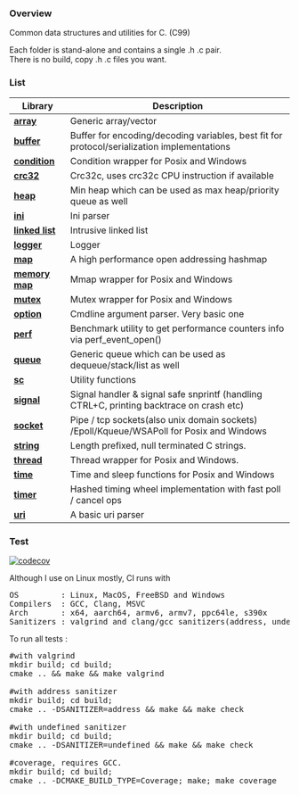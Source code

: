 ### Overview

Common data structures and utilities for C. (C99)  

Each folder is stand-alone and contains a single .h .c pair.   
There is no build, copy .h .c files you want.

### List

| Library                        | Description                                                                                |
|--------------------------------|--------------------------------------------------------------------------------------------|
| **[array](array)**             | Generic array/vector                                                                       |
| **[buffer](buffer)**           | Buffer for encoding/decoding variables, best fit for protocol/serialization implementations|
| **[condition](condition)**     | Condition wrapper for Posix and Windows                                                    |
| **[crc32](crc32)**             | Crc32c, uses crc32c CPU instruction if available                                           |
| **[heap](heap)**               | Min heap which can be used as max heap/priority queue as well                              | 
| **[ini](ini)**                 | Ini parser                                                                                 |
| **[linked list](linked-list)** | Intrusive linked list                                                                      |
| **[logger](logger)**           | Logger                                                                                     |
| **[map](map)**                 | A high performance open addressing hashmap                                                 |
| **[memory map](memory-map)**   | Mmap wrapper for Posix and Windows                                                         |
| **[mutex](mutex)**             | Mutex wrapper for Posix and Windows                                                        |
| **[option](option)**           | Cmdline argument parser. Very basic one                                                    |
| **[perf](perf)**               | Benchmark utility to get performance counters info via perf_event_open()                   | 
| **[queue](queue)**             | Generic queue which can be used as dequeue/stack/list as well                              |
| **[sc](sc)**                   | Utility functions                                                                          |
| **[signal](signal)**           | Signal handler & signal safe snprintf (handling CTRL+C, printing backtrace on crash etc)   |
| **[socket](socket)**           | Pipe / tcp sockets(also unix domain sockets) /Epoll/Kqueue/WSAPoll for Posix and Windows   |
| **[string](string)**           | Length prefixed, null terminated C strings.                                                |
| **[thread](thread)**           | Thread wrapper for Posix and Windows.                                                      |
| **[time](time)**               | Time and sleep functions for Posix and Windows                                             |
| **[timer](timer)**             | Hashed timing wheel implementation with fast poll / cancel ops                             |
| **[uri](uri)**                 | A basic uri parser                                                                         |

### Test
[![codecov](https://codecov.io/gh/tezc/sc/branch/master/graph/badge.svg?token=O8ZHQ0XZ30)](https://codecov.io/gh/tezc/sc)

Although I use on Linux mostly, CI runs with

<pre>
OS         : Linux, MacOS, FreeBSD and Windows  
Compilers  : GCC, Clang, MSVC  
Arch       : x64, aarch64, armv6, armv7, ppc64le, s390x  
Sanitizers : valgrind and clang/gcc sanitizers(address, undefined, thread)
</pre>

To run all tests :
<pre>
#with valgrind
mkdir build; cd build;
cmake .. && make && make valgrind

#with address sanitizer
mkdir build; cd build;
cmake .. -DSANITIZER=address && make && make check

#with undefined sanitizer
mkdir build; cd build;
cmake .. -DSANITIZER=undefined && make && make check

#coverage, requires GCC.
mkdir build; cd build;
cmake .. -DCMAKE_BUILD_TYPE=Coverage; make; make coverage

</pre>

